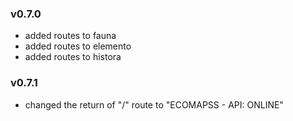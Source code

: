 ### v0.7.0
* added routes to fauna
* added routes to elemento
* added routes to histora


### v0.7.1
* changed the return of "/" route to "ECOMAPSS - API: ONLINE"
